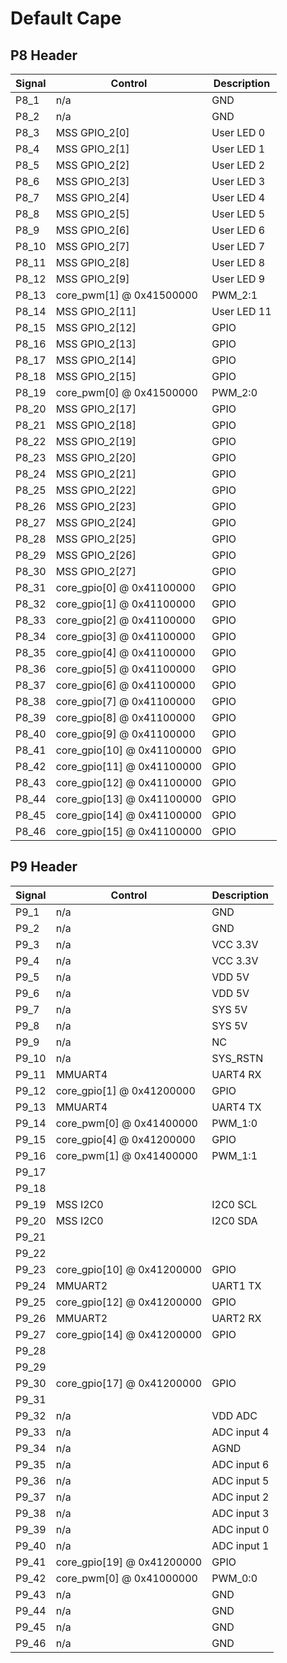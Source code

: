 #  Default Cape

## P8 Header

| Signal | Control                    | Description |
|--------|----------------------------|-------------|
| P8_1   | n/a                        | GND         |
| P8_2   | n/a                        | GND         |
| P8_3   | MSS GPIO_2[0]              | User LED 0  |
| P8_4   | MSS GPIO_2[1]              | User LED 1  |
| P8_5   | MSS GPIO_2[2]              | User LED 2  |
| P8_6   | MSS GPIO_2[3]              | User LED 3  |
| P8_7   | MSS GPIO_2[4]              | User LED 4  |
| P8_8   | MSS GPIO_2[5]              | User LED 5  |
| P8_9   | MSS GPIO_2[6]              | User LED 6  |
| P8_10  | MSS GPIO_2[7]              | User LED 7  |
| P8_11  | MSS GPIO_2[8]              | User LED 8  |
| P8_12  | MSS GPIO_2[9]              | User LED 9  |
| P8_13  | core_pwm[1] @ 0x41500000   | PWM_2:1     |
| P8_14  | MSS GPIO_2[11]             | User LED 11 |
| P8_15  | MSS GPIO_2[12]             | GPIO        |
| P8_16  | MSS GPIO_2[13]             | GPIO        |
| P8_17  | MSS GPIO_2[14]             | GPIO        |
| P8_18  | MSS GPIO_2[15]             | GPIO        |
| P8_19  | core_pwm[0] @ 0x41500000   | PWM_2:0     |
| P8_20  | MSS GPIO_2[17]             | GPIO        |
| P8_21  | MSS GPIO_2[18]             | GPIO        |
| P8_22  | MSS GPIO_2[19]             | GPIO        |
| P8_23  | MSS GPIO_2[20]             | GPIO        |
| P8_24  | MSS GPIO_2[21]             | GPIO        |
| P8_25  | MSS GPIO_2[22]             | GPIO        |
| P8_26  | MSS GPIO_2[23]             | GPIO        |
| P8_27  | MSS GPIO_2[24]             | GPIO        |
| P8_28  | MSS GPIO_2[25]             | GPIO        |
| P8_29  | MSS GPIO_2[26]             | GPIO        |
| P8_30  | MSS GPIO_2[27]             | GPIO        |
| P8_31  | core_gpio[0] @ 0x41100000  | GPIO        |
| P8_32  | core_gpio[1] @ 0x41100000  | GPIO        |
| P8_33  | core_gpio[2] @ 0x41100000  | GPIO        |
| P8_34  | core_gpio[3] @ 0x41100000  | GPIO        |
| P8_35  | core_gpio[4] @ 0x41100000  | GPIO        |
| P8_36  | core_gpio[5] @ 0x41100000  | GPIO        |
| P8_37  | core_gpio[6] @ 0x41100000  | GPIO        |
| P8_38  | core_gpio[7] @ 0x41100000  | GPIO        |
| P8_39  | core_gpio[8] @ 0x41100000  | GPIO        |
| P8_40  | core_gpio[9] @ 0x41100000  | GPIO        |
| P8_41  | core_gpio[10] @ 0x41100000 | GPIO        |
| P8_42  | core_gpio[11] @ 0x41100000 | GPIO        |
| P8_43  | core_gpio[12] @ 0x41100000 | GPIO        |
| P8_44  | core_gpio[13] @ 0x41100000 | GPIO        |
| P8_45  | core_gpio[14] @ 0x41100000 | GPIO        |
| P8_46  | core_gpio[15] @ 0x41100000 | GPIO        |

## P9 Header

| Signal | Control                    | Description |
|--------|----------------------------|-------------|
| P9_1   | n/a                        | GND         |
| P9_2   | n/a                        | GND         |
| P9_3   | n/a                        | VCC 3.3V    |
| P9_4   | n/a                        | VCC 3.3V    |
| P9_5   | n/a                        | VDD 5V      |
| P9_6   | n/a                        | VDD 5V      |
| P9_7   | n/a                        | SYS 5V      |
| P9_8   | n/a                        | SYS 5V      |
| P9_9   | n/a                        | NC          |
| P9_10  | n/a                        | SYS_RSTN    |
| P9_11  | MMUART4                    | UART4 RX    |
| P9_12  | core_gpio[1] @ 0x41200000  | GPIO        |
| P9_13  | MMUART4                    | UART4 TX    |
| P9_14  | core_pwm[0] @ 0x41400000   | PWM_1:0     |
| P9_15  | core_gpio[4] @ 0x41200000  | GPIO        |
| P9_16  | core_pwm[1] @ 0x41400000   | PWM_1:1     |
| P9_17  |                            |             |
| P9_18  |                            |             |
| P9_19  | MSS I2C0                   | I2C0 SCL    |
| P9_20  | MSS I2C0                   | I2C0 SDA    |
| P9_21  |                            |             |
| P9_22  |                            |             |
| P9_23  | core_gpio[10] @ 0x41200000 | GPIO        |
| P9_24  | MMUART2                    | UART1 TX    |
| P9_25  | core_gpio[12] @ 0x41200000 | GPIO        |
| P9_26  | MMUART2                    | UART2 RX    |
| P9_27  | core_gpio[14] @ 0x41200000 | GPIO        |
| P9_28  |                            |             |
| P9_29  |                            |             |
| P9_30  | core_gpio[17] @ 0x41200000 | GPIO        |
| P9_31  |                            |             |
| P9_32  | n/a                        | VDD ADC     |
| P9_33  | n/a                        | ADC input 4 |
| P9_34  | n/a                        | AGND        |
| P9_35  | n/a                        | ADC input 6 |
| P9_36  | n/a                        | ADC input 5 |
| P9_37  | n/a                        | ADC input 2 |
| P9_38  | n/a                        | ADC input 3 |
| P9_39  | n/a                        | ADC input 0 |
| P9_40  | n/a                        | ADC input 1 |
| P9_41  | core_gpio[19] @ 0x41200000 | GPIO        |
| P9_42  | core_pwm[0] @ 0x41000000   | PWM_0:0     |
| P9_43  | n/a                        | GND         |
| P9_44  | n/a                        | GND         |
| P9_45  | n/a                        | GND         |
| P9_46  | n/a                        | GND         |
